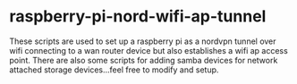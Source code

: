 # raspberry-pi-nord-wifi-ap-tunnel
These scripts are used to set up a raspberry pi as a nordvpn tunnel over wifi connecting to a wan router device but also establishes a wifi ap access point. There are also some scripts for adding samba devices for network attached storage devices...feel free to modify and setup.
